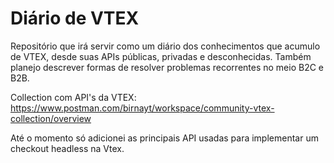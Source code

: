 # Diário de VTEX
Repositório que irá servir como um diário dos conhecimentos que acumulo de VTEX, desde suas APIs públicas, privadas e desconhecidas. Também planejo descrever formas de resolver problemas recorrentes no meio B2C e B2B.

Collection com API's da VTEX: https://www.postman.com/birnayt/workspace/community-vtex-collection/overview

Até o momento só adicionei as principais API usadas para implementar um checkout headless na Vtex.
